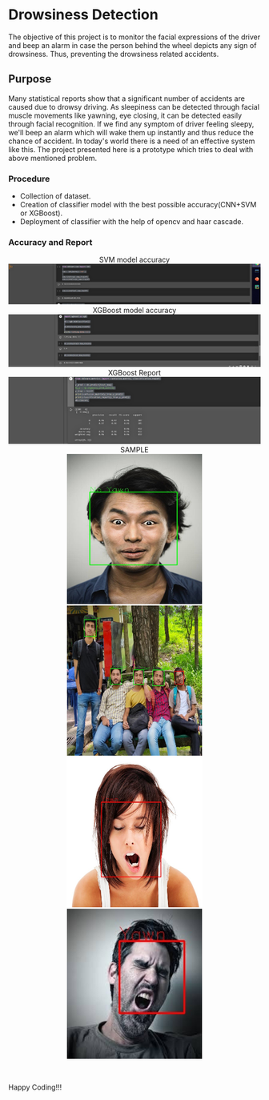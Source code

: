 # Drowsiness Detection
The objective of this project is to monitor the facial expressions of the driver and beep an alarm in case the person behind the wheel depicts any sign of drowsiness. Thus, preventing the drowsiness related accidents.

## Purpose
Many statistical reports show that a significant number of accidents are caused due to drowsy driving. As sleepiness can be detected through facial muscle movements like yawning, eye closing, it can be detected easily through facial recognition. If we find any symptom of driver feeling sleepy, we'll beep an alarm which will wake them up instantly and thus reduce the chance of accident. In today's world there is a need of an effective system like this. The project presented here is a prototype which tries to deal with above mentioned problem.

### Procedure
- Collection of dataset.
- Creation of classifier model with the best possible accuracy(CNN+SVM or XGBoost).
- Deployment of classifier with the help of opencv and haar cascade.

### Accuracy and Report
<p align="center">
  SVM model accuracy
  <img src="https://github.com/RC99/Drowsiness-Detector/blob/master/Output_images/Screenshot%20(118).png">
  XGBoost model accuracy
  <img src="https://github.com/RC99/Drowsiness-Detector/blob/master/Output_images/Screenshot%20(119).png">
  XGBoost Report
  <img src="https://github.com/RC99/Drowsiness-Detector/blob/master/Output_images/Screenshot%20(120).png">
  SAMPLE<br/>
  <img src="https://github.com/RC99/Drowsiness-Detector/blob/master/Output_images/output/13.jpg" width=270 height=300 />
  <img src="https://github.com/RC99/Drowsiness-Detector/blob/master/Output_images/output/19.jpeg" width=270 height=300 />
  <img src="https://github.com/RC99/Drowsiness-Detector/blob/master/Output_images/output/21.jpg" width=270 height=300 />
  <img src="https://github.com/RC99/Drowsiness-Detector/blob/master/Output_images/output/images%20(69).jpeg" width=270 height=300 />
</p>
<br/>

Happy Coding!!!
